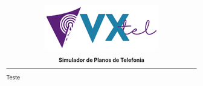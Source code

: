 <p align="center">
  <img src="../_LAYOUT/Marca/LOGOMARCA_VXTEL.svg" width="300" />
</p>

<p align="center" style="font-weight:bold">Simulador de Planos de Telefonia</p>

***
Teste
